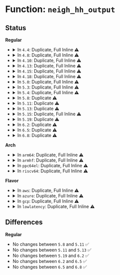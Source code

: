 # Function: <code>neigh_hh_output</code>

## Status
<b>Regular</b>
<ul>
<li>
<details>
<summary>In <code>4.4</code>: Duplicate, Full Inline ⚠️</summary>

**Collision:** Static Duplication

**Inline:** Full

**Transformation:** False

**Instances:**

```
In net/ipv4/ip_output.c (ffffffff8175d0fd)
Location: include/net/neighbour.h:449
Inline: True
Inline callers:
  - net/ipv4/ip_output.c:ip_finish_output2
```
```
In net/ipv6/ip6_output.c (ffffffff817c528f)
Location: include/net/neighbour.h:449
Inline: True
Inline callers:
  - net/ipv6/ip6_output.c:ip6_finish_output2
```
</details>
</li>
<li>
<details>
<summary>In <code>4.8</code>: Duplicate, Full Inline ⚠️</summary>

**Collision:** Static Duplication

**Inline:** Full

**Transformation:** False

**Instances:**

```
In net/ipv4/ip_output.c (ffffffff817c9ebd)
Location: include/net/neighbour.h:449
Inline: True
Inline callers:
  - net/ipv4/ip_output.c:ip_finish_output2
```
```
In net/ipv6/ip6_output.c (ffffffff81831e7f)
Location: include/net/neighbour.h:449
Inline: True
Inline callers:
  - net/ipv6/ip6_output.c:ip6_finish_output2
```
</details>
</li>
<li>
<details>
<summary>In <code>4.10</code>: Duplicate, Full Inline ⚠️</summary>

**Collision:** Static Duplication

**Inline:** Full

**Transformation:** False

**Instances:**

```
In net/ipv4/ip_output.c (ffffffff817f91b7)
Location: include/net/neighbour.h:449
Inline: True
Inline callers:
  - net/ipv4/ip_output.c:ip_finish_output2
```
```
In net/ipv6/ip6_output.c (ffffffff81863e23)
Location: include/net/neighbour.h:449
Inline: True
Inline callers:
  - net/ipv6/ip6_output.c:ip6_finish_output2
```
</details>
</li>
<li>
<details>
<summary>In <code>4.13</code>: Duplicate, Full Inline ⚠️</summary>

**Collision:** Static Duplication

**Inline:** Full

**Transformation:** False

**Instances:**

```
In net/ipv4/ip_output.c (ffffffff8181964e)
Location: include/net/neighbour.h:452
Inline: True
Inline callers:
  - net/ipv4/ip_output.c:ip_finish_output2
```
```
In net/ipv6/ip6_output.c (ffffffff8188946f)
Location: include/net/neighbour.h:452
Inline: True
Inline callers:
  - net/ipv6/ip6_output.c:ip6_finish_output2
```
</details>
</li>
<li>
<details>
<summary>In <code>4.15</code>: Duplicate, Full Inline ⚠️</summary>

**Collision:** Static Duplication

**Inline:** Full

**Transformation:** False

**Instances:**

```
In net/ipv4/ip_output.c (ffffffff81897c79)
Location: include/net/neighbour.h:453
Inline: True
Inline callers:
  - net/ipv4/ip_output.c:ip_finish_output2
```
```
In net/ipv6/ip6_output.c (ffffffff8190995f)
Location: include/net/neighbour.h:453
Inline: True
Inline callers:
  - net/ipv6/ip6_output.c:ip6_finish_output2
```
</details>
</li>
<li>
<details>
<summary>In <code>4.18</code>: Duplicate, Full Inline ⚠️</summary>

**Collision:** Static Duplication

**Inline:** Full

**Transformation:** False

**Instances:**

```
In net/ipv4/ip_output.c (0)
Location: include/net/neighbour.h:454
Inline: True
Inline callers:
  - net/ipv4/ip_output.c:ip_finish_output2
```
```
In net/ipv6/ip6_output.c (0)
Location: include/net/neighbour.h:454
Inline: True
Inline callers:
  - net/ipv6/ip6_output.c:ip6_finish_output2
```
</details>
</li>
<li>
<details>
<summary>In <code>5.0</code>: Duplicate, Full Inline ⚠️</summary>

**Collision:** Static Duplication

**Inline:** Full

**Transformation:** False

**Instances:**

```
In net/ipv4/ip_output.c (0)
Location: include/net/neighbour.h:461
Inline: True
Inline callers:
  - net/ipv4/ip_output.c:ip_finish_output2
```
```
In net/ipv6/ip6_output.c (0)
Location: include/net/neighbour.h:461
Inline: True
Inline callers:
  - net/ipv6/ip6_output.c:ip6_finish_output2
```
</details>
</li>
<li>
<details>
<summary>In <code>5.3</code>: Duplicate, Full Inline ⚠️</summary>

**Collision:** Static Duplication

**Inline:** Full

**Transformation:** False

**Instances:**

```
In net/ipv4/ip_output.c (0)
Location: include/net/neighbour.h:463
Inline: True
Inline callers:
  - net/ipv4/ip_output.c:ip_finish_output2
```
```
In net/ipv6/ip6_output.c (0)
Location: include/net/neighbour.h:463
Inline: True
Inline callers:
  - net/ipv6/ip6_output.c:ip6_finish_output2
```
</details>
</li>
<li>
<details>
<summary>In <code>5.4</code>: Duplicate, Full Inline ⚠️</summary>

**Collision:** Static Duplication

**Inline:** Full

**Transformation:** False

**Instances:**

```
In net/ipv4/ip_output.c (0)
Location: include/net/neighbour.h:462
Inline: True
Inline callers:
  - net/ipv4/ip_output.c:ip_finish_output2
```
```
In net/ipv6/ip6_output.c (0)
Location: include/net/neighbour.h:462
Inline: True
Inline callers:
  - net/ipv6/ip6_output.c:ip6_finish_output2
```
</details>
</li>
<li>
<details>
<summary>In <code>5.8</code>: Duplicate ⚠️</summary>

```c
int neigh_hh_output(const struct hh_cache *hh, struct sk_buff *skb);
```

**Collision:** Static Duplication

**Inline:** No

**Transformation:** False

**Instances:**

```
In net/ipv4/ip_output.c (ffffffff81a9b650)
Location: include/net/neighbour.h:461
Inline: False
Direct callers:
  - net/ipv4/ip_output.c:ip_finish_output2
```
```
In net/ipv6/ip6_output.c (ffffffff81b2c380)
Location: include/net/neighbour.h:461
Inline: False
Direct callers:
  - net/ipv6/ip6_output.c:ip6_finish_output2
```
**Symbols:**

```
ffffffff81a9b650-ffffffff81a9b770: neigh_hh_output (STB_LOCAL)
ffffffff81b2c380-ffffffff81b2c4a0: neigh_hh_output (STB_LOCAL)
```
</details>
</li>
<li>
<details>
<summary>In <code>5.11</code>: Duplicate ⚠️</summary>

```c
int neigh_hh_output(const struct hh_cache *hh, struct sk_buff *skb);
```

**Collision:** Static Duplication

**Inline:** No

**Transformation:** False

**Instances:**

```
In net/core/filter.c (ffffffff81a29fc0)
Location: include/net/neighbour.h:462
Inline: False
```
```
In net/ipv4/ip_output.c (ffffffff81aa54c0)
Location: include/net/neighbour.h:462
Inline: False
Direct callers:
  - net/ipv4/ip_output.c:ip_finish_output2
```
```
In net/ipv6/ip6_output.c (ffffffff81b3ae30)
Location: include/net/neighbour.h:462
Inline: False
Direct callers:
  - net/ipv6/ip6_output.c:ip6_finish_output2
```
**Symbols:**

```
ffffffff81a29fc0-ffffffff81a2a0ce: neigh_hh_output (STB_LOCAL)
ffffffff81aa54c0-ffffffff81aa55ce: neigh_hh_output (STB_LOCAL)
ffffffff81b3ae30-ffffffff81b3af3e: neigh_hh_output (STB_LOCAL)
```
</details>
</li>
<li>
<details>
<summary>In <code>5.13</code>: Duplicate ⚠️</summary>

```c
int neigh_hh_output(const struct hh_cache *hh, struct sk_buff *skb);
```

**Collision:** Static Duplication

**Inline:** No

**Transformation:** False

**Instances:**

```
In net/core/filter.c (ffffffff81a11210)
Location: include/net/neighbour.h:462
Inline: False
```
```
In net/ipv4/ip_output.c (ffffffff81a90580)
Location: include/net/neighbour.h:462
Inline: False
Direct callers:
  - net/ipv4/ip_output.c:ip_finish_output2
```
```
In net/ipv6/ip6_output.c (ffffffff81b28a60)
Location: include/net/neighbour.h:462
Inline: False
Direct callers:
  - net/ipv6/ip6_output.c:ip6_finish_output2
```
**Symbols:**

```
ffffffff81a11210-ffffffff81a1131e: neigh_hh_output (STB_LOCAL)
ffffffff81a90580-ffffffff81a9068e: neigh_hh_output (STB_LOCAL)
ffffffff81b28a60-ffffffff81b28b6e: neigh_hh_output (STB_LOCAL)
```
</details>
</li>
<li>
<details>
<summary>In <code>5.15</code>: Duplicate, Full Inline ⚠️</summary>

**Collision:** Static Duplication

**Inline:** Full

**Transformation:** False

**Instances:**

```
In net/core/filter.c (0)
Location: include/net/neighbour.h:463
Inline: True
Inline callers:
  - net/core/filter.c:bpf_out_neigh_v6
```
```
In net/ipv4/ip_output.c (0)
Location: include/net/neighbour.h:463
Inline: True
Inline callers:
  - net/ipv4/ip_output.c:ip_finish_output2
```
```
In net/ipv6/ip6_output.c (0)
Location: include/net/neighbour.h:463
Inline: True
Inline callers:
  - net/ipv6/ip6_output.c:ip6_finish_output2
```
</details>
</li>
<li>
<details>
<summary>In <code>5.19</code>: Duplicate ⚠️</summary>

```c
int neigh_hh_output(const struct hh_cache *hh, struct sk_buff *skb);
```

**Collision:** Static Duplication

**Inline:** No

**Transformation:** False

**Instances:**

```
In net/core/filter.c (ffffffff81c3d2c0)
Location: include/net/neighbour.h:496
Inline: False
Direct callers:
  - net/core/filter.c:bpf_out_neigh_v6
```
```
In net/ipv4/ip_output.c (ffffffff81cd8d50)
Location: include/net/neighbour.h:496
Inline: False
Direct callers:
  - net/ipv4/ip_output.c:ip_finish_output2
```
```
In net/ipv6/ip6_output.c (ffffffff81d87000)
Location: include/net/neighbour.h:496
Inline: False
Direct callers:
  - net/ipv6/ip6_output.c:ip6_finish_output2
```
**Symbols:**

```
ffffffff81c3d2c0-ffffffff81c3d3c1: neigh_hh_output (STB_LOCAL)
ffffffff81cd8d50-ffffffff81cd8e51: neigh_hh_output (STB_LOCAL)
ffffffff81d87000-ffffffff81d87101: neigh_hh_output (STB_LOCAL)
```
</details>
</li>
<li>
<details>
<summary>In <code>6.2</code>: Duplicate ⚠️</summary>

```c
int neigh_hh_output(const struct hh_cache *hh, struct sk_buff *skb);
```

**Collision:** Static Duplication

**Inline:** No

**Transformation:** False

**Instances:**

```
In net/core/filter.c (ffffffff81df50f0)
Location: include/net/neighbour.h:493
Inline: False
Direct callers:
  - net/core/filter.c:bpf_out_neigh_v6
```
```
In net/ipv4/ip_output.c (ffffffff81e99690)
Location: include/net/neighbour.h:493
Inline: False
Direct callers:
  - net/ipv4/ip_output.c:ip_finish_output2
```
```
In net/ipv6/ip6_output.c (ffffffff81f54fa0)
Location: include/net/neighbour.h:493
Inline: False
Direct callers:
  - net/ipv6/ip6_output.c:ip6_finish_output2
```
**Symbols:**

```
ffffffff81df50f0-ffffffff81df51de: neigh_hh_output (STB_LOCAL)
ffffffff81e99690-ffffffff81e9977e: neigh_hh_output (STB_LOCAL)
ffffffff81f54fa0-ffffffff81f5508e: neigh_hh_output (STB_LOCAL)
```
</details>
</li>
<li>
<details>
<summary>In <code>6.5</code>: Duplicate ⚠️</summary>

```c
int neigh_hh_output(const struct hh_cache *hh, struct sk_buff *skb);
```

**Collision:** Static Duplication

**Inline:** No

**Transformation:** False

**Instances:**

```
In net/core/filter.c (ffffffff81e66ae0)
Location: include/net/neighbour.h:491
Inline: False
Direct callers:
  - net/core/filter.c:bpf_out_neigh_v6
```
```
In net/ipv4/ip_output.c (ffffffff81ef7f90)
Location: include/net/neighbour.h:491
Inline: False
Direct callers:
  - net/ipv4/ip_output.c:ip_finish_output2
```
```
In net/ipv6/ip6_output.c (ffffffff81fb49b0)
Location: include/net/neighbour.h:491
Inline: False
Direct callers:
  - net/ipv6/ip6_output.c:ip6_finish_output2
```
**Symbols:**

```
ffffffff81e66ae0-ffffffff81e66bce: neigh_hh_output (STB_LOCAL)
ffffffff81ef7f90-ffffffff81ef807e: neigh_hh_output (STB_LOCAL)
ffffffff81fb49b0-ffffffff81fb4a9e: neigh_hh_output (STB_LOCAL)
```
</details>
</li>
<li>
<details>
<summary>In <code>6.8</code>: Duplicate ⚠️</summary>

```c
int neigh_hh_output(const struct hh_cache *hh, struct sk_buff *skb);
```

**Collision:** Static Duplication

**Inline:** No

**Transformation:** False

**Instances:**

```
In net/core/filter.c (ffffffff81f25c90)
Location: include/net/neighbour.h:489
Inline: False
Direct callers:
  - net/core/filter.c:bpf_out_neigh_v6
```
```
In net/ipv4/ip_output.c (ffffffff81fbbfe0)
Location: include/net/neighbour.h:489
Inline: False
Direct callers:
  - net/ipv4/ip_output.c:ip_finish_output2
```
```
In net/ipv6/ip6_output.c (ffffffff82082050)
Location: include/net/neighbour.h:489
Inline: False
Direct callers:
  - net/ipv6/ip6_output.c:ip6_finish_output2
```
**Symbols:**

```
ffffffff81f25c90-ffffffff81f25d7e: neigh_hh_output (STB_LOCAL)
ffffffff81fbbfe0-ffffffff81fbc0ce: neigh_hh_output (STB_LOCAL)
ffffffff82082050-ffffffff8208213e: neigh_hh_output (STB_LOCAL)
```
</details>
</li>
</ul>
<b>Arch</b>
<ul>
<li>
<details>
<summary>In <code>arm64</code>: Duplicate, Full Inline ⚠️</summary>

**Collision:** Static Duplication

**Inline:** Full

**Transformation:** False

**Instances:**

```
In net/ipv4/ip_output.c (0)
Location: include/net/neighbour.h:462
Inline: True
Inline callers:
  - net/ipv4/ip_output.c:ip_finish_output2
```
```
In net/ipv6/ip6_output.c (0)
Location: include/net/neighbour.h:462
Inline: True
Inline callers:
  - net/ipv6/ip6_output.c:ip6_finish_output2
```
</details>
</li>
<li>
<details>
<summary>In <code>armhf</code>: Duplicate, Full Inline ⚠️</summary>

**Collision:** Static Duplication

**Inline:** Full

**Transformation:** False

**Instances:**

```
In net/ipv4/ip_output.c (0)
Location: include/net/neighbour.h:462
Inline: True
Inline callers:
  - net/ipv4/ip_output.c:ip_finish_output2
```
```
In net/ipv6/ip6_output.c (0)
Location: include/net/neighbour.h:462
Inline: True
Inline callers:
  - net/ipv6/ip6_output.c:ip6_finish_output2
```
</details>
</li>
<li>
<details>
<summary>In <code>ppc64el</code>: Duplicate, Full Inline ⚠️</summary>

**Collision:** Static Duplication

**Inline:** Full

**Transformation:** False

**Instances:**

```
In net/ipv4/ip_output.c (0)
Location: include/net/neighbour.h:462
Inline: True
Inline callers:
  - net/ipv4/ip_output.c:ip_finish_output2
```
```
In net/ipv6/ip6_output.c (0)
Location: include/net/neighbour.h:462
Inline: True
Inline callers:
  - net/ipv6/ip6_output.c:ip6_finish_output2
```
</details>
</li>
<li>
<details>
<summary>In <code>riscv64</code>: Duplicate, Full Inline ⚠️</summary>

**Collision:** Static Duplication

**Inline:** Full

**Transformation:** False

**Instances:**

```
In net/ipv4/ip_output.c (ffffffe0007cadd8)
Location: include/net/neighbour.h:462
Inline: True
Inline callers:
  - net/ipv4/ip_output.c:ip_finish_output2
```
```
In net/ipv6/ip6_output.c (ffffffe000843dbe)
Location: include/net/neighbour.h:462
Inline: True
Inline callers:
  - net/ipv6/ip6_output.c:ip6_finish_output2
```
</details>
</li>
</ul>
<b>Flavor</b>
<ul>
<li>
<details>
<summary>In <code>aws</code>: Duplicate, Full Inline ⚠️</summary>

**Collision:** Static Duplication

**Inline:** Full

**Transformation:** False

**Instances:**

```
In net/ipv4/ip_output.c (0)
Location: include/net/neighbour.h:462
Inline: True
Inline callers:
  - net/ipv4/ip_output.c:ip_finish_output2
```
```
In net/ipv6/ip6_output.c (0)
Location: include/net/neighbour.h:462
Inline: True
Inline callers:
  - net/ipv6/ip6_output.c:ip6_finish_output2
```
</details>
</li>
<li>
<details>
<summary>In <code>azure</code>: Duplicate, Full Inline ⚠️</summary>

**Collision:** Static Duplication

**Inline:** Full

**Transformation:** False

**Instances:**

```
In net/ipv4/ip_output.c (0)
Location: include/net/neighbour.h:462
Inline: True
Inline callers:
  - net/ipv4/ip_output.c:ip_finish_output2
```
```
In net/ipv6/ip6_output.c (0)
Location: include/net/neighbour.h:462
Inline: True
Inline callers:
  - net/ipv6/ip6_output.c:ip6_finish_output2
```
</details>
</li>
<li>
<details>
<summary>In <code>gcp</code>: Duplicate, Full Inline ⚠️</summary>

**Collision:** Static Duplication

**Inline:** Full

**Transformation:** False

**Instances:**

```
In net/ipv4/ip_output.c (0)
Location: include/net/neighbour.h:462
Inline: True
Inline callers:
  - net/ipv4/ip_output.c:ip_finish_output2
```
```
In net/ipv6/ip6_output.c (0)
Location: include/net/neighbour.h:462
Inline: True
Inline callers:
  - net/ipv6/ip6_output.c:ip6_finish_output2
```
</details>
</li>
<li>
<details>
<summary>In <code>lowlatency</code>: Duplicate, Full Inline ⚠️</summary>

**Collision:** Static Duplication

**Inline:** Full

**Transformation:** False

**Instances:**

```
In net/ipv4/ip_output.c (0)
Location: include/net/neighbour.h:462
Inline: True
Inline callers:
  - net/ipv4/ip_output.c:ip_finish_output2
```
```
In net/ipv6/ip6_output.c (0)
Location: include/net/neighbour.h:462
Inline: True
Inline callers:
  - net/ipv6/ip6_output.c:ip6_finish_output2
```
</details>
</li>
</ul>

## Differences
<b>Regular</b>
<ul>
<li>
No changes between <code>5.8</code> and <code>5.11</code> ✅
</li>
<li>
No changes between <code>5.11</code> and <code>5.13</code> ✅
</li>
<li>
No changes between <code>5.19</code> and <code>6.2</code> ✅
</li>
<li>
No changes between <code>6.2</code> and <code>6.5</code> ✅
</li>
<li>
No changes between <code>6.5</code> and <code>6.8</code> ✅
</li>
</ul>
